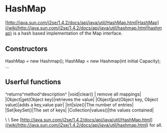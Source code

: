 # HashMap

[http://java.sun.com/j2se/1.4.2/docs/api/java/util/HashMap.html|HashMap](/wiki/http://java.sun.com/j2se/1.4.2/docs/api/java/util/hashmap.html|hashmap) is a hash based implementation of the Map interface.

## Constructors
  HashMap = new Hashmap();
  HashMap = new Hashmap(int initial Capacity);
  ...  


## Userful functions

^returns^method^description^
|void|clear() | remove all mappings|
|Object|get(Object key)|retrieves the value|
|Object|put(Object key, Object value)|adds a key,value pair|
|int|size()|The number of entries|
|Set|keySet()|The set of keys|
|Collection|values()|the values contained|



\\
\\
See [http://java.sun.com/j2se/1.4.2/docs/api/java/util/HashMap.html](/wiki/http://java.sun.com/j2se/1.4.2/docs/api/java/util/hashmap.html) for all.